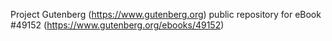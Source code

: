 Project Gutenberg (https://www.gutenberg.org) public repository for eBook #49152 (https://www.gutenberg.org/ebooks/49152)
